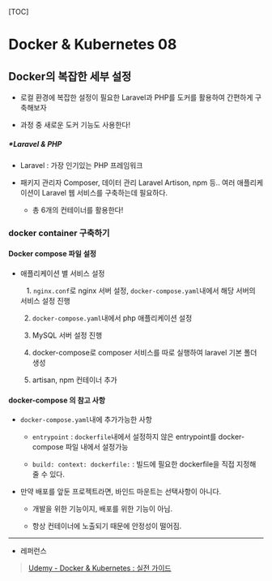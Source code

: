 [TOC]

# Docker & Kubernetes 08

## Docker의 복잡한 세부 설정

- 로컬 환경에 복잡한 설정이 필요한 Laravel과 PHP를 도커를 활용하여 간편하게 구축해보자

- 과정 중 새로운 도커 기능도 사용한다!

##### \*Laravel & PHP

- Laravel : 가장 인기있는 PHP 프레임워크

- 패키지 관리자 Composer, 데이터 관리 Laravel Artison, npm 등.. 여러 애플리케이션이 Laravel 웹 서비스를 구축하는데 필요하다.
  
  - 총 6개의 컨테이너를 활용한다!

### docker container 구축하기

#### Docker compose 파일 설정

- 애플리케이션 별 서비스 설정
  
     1. `nginx.conf`로 nginx 서버 설정, `docker-compose.yaml`내에서 해당 서버의 서비스 설정 진행
  
  2. `docker-compose.yaml`내에서 php 애플리케이션 설정
  
  3. MySQL 서버 설정 진행
  
  4. docker-compose로 composer 서비스를 따로 실행하여 laravel 기본 폴더 생성
  
  5. artisan, npm 컨테이너 추가

#### docker-compose 의 참고 사항

- `docker-compose.yaml`내에 추가가능한 사항
  
  - `entrypoint` : `dockerfile`내에서 설정하지 않은 entrypoint를 docker-compose 파일 내에서 설정가능
  
  - `build: context: dockerfile:` : 빌드에 필요한 dockerfile을 직접 지정해 줄 수 있다.

- 만약 배포를 앞둔 프로젝트라면, 바인드 마운트는 선택사항이 아니다.
  
  - 개발을 위한 기능이지, 배포를 위한 기능이 아님.
  
  - 항상 컨테이너에 노출되기 때문에 안정성이 떨어짐.

---

- 레퍼런스

> [Udemy - Docker & Kubernetes : 실전 가이드](https://www.udemy.com/course/docker-kubernetes-2022/)
